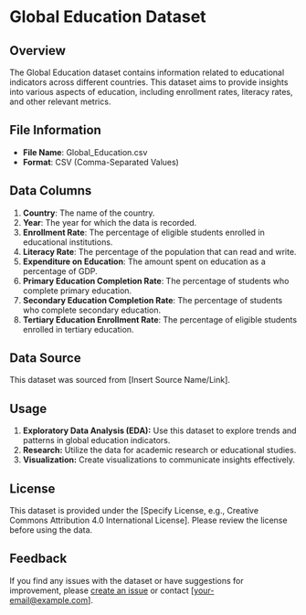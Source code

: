 # Global Education Dataset

## Overview

The Global Education dataset contains information related to educational indicators across different countries. This dataset aims to provide insights into various aspects of education, including enrollment rates, literacy rates, and other relevant metrics.

## File Information

- **File Name**: Global_Education.csv
- **Format**: CSV (Comma-Separated Values)

## Data Columns

1. **Country**: The name of the country.
2. **Year**: The year for which the data is recorded.
3. **Enrollment Rate**: The percentage of eligible students enrolled in educational institutions.
4. **Literacy Rate**: The percentage of the population that can read and write.
5. **Expenditure on Education**: The amount spent on education as a percentage of GDP.
6. **Primary Education Completion Rate**: The percentage of students who complete primary education.
7. **Secondary Education Completion Rate**: The percentage of students who complete secondary education.
8. **Tertiary Education Enrollment Rate**: The percentage of eligible students enrolled in tertiary education.

## Data Source

This dataset was sourced from [Insert Source Name/Link].

## Usage

1. **Exploratory Data Analysis (EDA):** Use this dataset to explore trends and patterns in global education indicators.
2. **Research:** Utilize the data for academic research or educational studies.
3. **Visualization:** Create visualizations to communicate insights effectively.

## License

This dataset is provided under the [Specify License, e.g., Creative Commons Attribution 4.0 International License]. Please review the license before using the data.

## Feedback

If you find any issues with the dataset or have suggestions for improvement, please [create an issue](link-to-issue-tracker) or contact [your-email@example.com].
